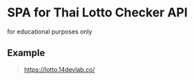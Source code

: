 # SPA for Thai Lotto Checker API

for educational purposes only

## Example
> https://lotto.14devlab.co/
